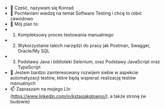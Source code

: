 - 👋 Cześć, nazywam się Konrad
- 👀 Pochłaniam wiedzę na temat Software Testing i chcę to robić zawodowo
- 🌱 Mój plan to:
- 1. Kompleksowy proces testowania manualnego
- 2. Wykorzystanie takich narzędzi do pracy jak Postman, Swagger, Oracle/My SQL
- 3. Podstawy Java i biblioteki Selenium, oraz  Podstawy JavaScript oraz TypeScript
- 🌱 Jestem bardzo zainteresowany rozwijem siebie w aspekcie automatyzacji testów, które będą wspierać realizację testów manualnych
- 📫 Zapraszam na mojego LIn (https://www.linkedin.com/in/kstasiakglowno/), a także stronę (w budowie)

<!---
kondzieq/kondzieq is a ✨ special ✨ repository because its `README.md` (this file) appears on your GitHub profile.
You can click the Preview link to take a look at your changes.
--->
